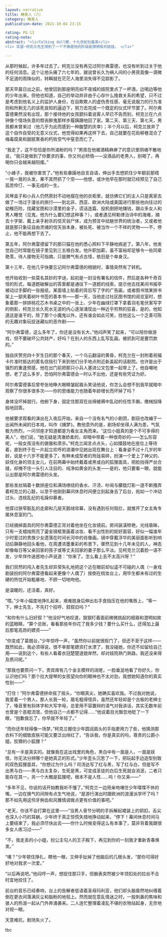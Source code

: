 ```yaml
---
layout: narrative
title: 睡美人（八）
category: 睡美人
publication-date: 2021-10-04 23:15

rating: PG-13
rating-note:
abstract: "<li>Talking doll梗，十九世紀社畜英</li>
<li> 亚瑟·柯克兰先生得到了一个不像是他的阶级能够拥有的娃娃。 </li>"

---
```


从那时候起，许多年过去了。柯克兰没有再见过阿尔弗雷德，也没有听到过关于他的任何消息。这个让他头痛了六七年的、据说曾长久为祸人间的小男孩竟像一滴微不足道的雨珠似的，转瞬就在茫茫人海里消失得不见踪影了。

那天早晨日出之前，他曾回到那座明亮如不夜城的妓院里点了一杯酒，边喝边等他的少年出来。但他也知道，自己的举动并非由于心存什么挽救关系的希望，只不过是考虑到他名义上的监护人身份，在自欺欺人的虚伪责任感、毫无说服力的行为准则和所剩无几的该死良知的逼迫下，努力去完成一个既定的仪式环节罢了。阿尔弗雷德果然没有出现，那个接待他的女孩颤抖着说客人早已不告而别，柯克兰在六点钟像个情场失意的颓丧醉鬼那样步履蹒跚地回了家。第二天、第三天、第七天，男孩都未曾来过（他几乎为此而感到一种酸楚的庆幸）；半个月以后，柯克兰放弃了这个自作自受的无意义仪式，他觉得如果再这样下去，自己就要在花街柳巷混合了梅毒腐臭和甜腻熏香的朽败空气中窒息而亡了。

“我走了，这不恰恰是你所渴盼的吗？”男孩在他被酒精麻痹了的意识里阴魂不散地说，“我只是做到了你要求的事，你又何必矫情——没酒品的老男人，别喝了，再喝你只会越来越阳痿。”

“小婊子，我被你害苦了。”他有些暴躁地自言自语，伸出手去想抓住少年额前那绺一晃一晃的头发，果不其然抓了个空——他想，或许他早在那时就已经预见了自己孤苦伶仃、一事无成的一生。

风琴盒子和小兵人仍然原封不动地摆在他的衣柜里，就仿佛它们的主人只是离家去做了一场过于漫长的旅行——到北非、西亚、欧洲大陆或美国进行那些他向往过的幼稚历险，找藏宝图和沙漠里的金子，谎话连篇、投机倒把地赚钱，跟众多女人和男人睡觉（见鬼，他为什么要幻想这种事？），或者遇见柯勒律治诗中的海难，摘去十字架、戴上亲手射杀的信天翁尸体，成为预言中祛魅世界的统治者，又或者他就是那只象征自由灵魂的信天翁本身，被处死、被当作一个不祥的灵物——不，停止，他不能再想下去了。

第五年，阿尔弗雷德留下的那只猫在他的悉心照料下平静地病逝了。第八年，他发觉自己时常能在镜子里见到三五根白发。他升职加薪，虽不富裕却足够令一些同辈艳羡，待人接物无可指摘，只是脾气有点古怪，依旧是个单身汉。

第十三年，在他几乎快要忘记阿尔弗雷德的相貌时，事情突然有了转机。

他开始收到一些莫名其妙的字谜，起初是一封没有署名的信件，然后是各种千奇百怪的形式，每道题破解出的答案都是通往下一道题的线索，提示他去找某间书报亭被动过手脚的一张报纸，某面墙上贴着的背后写了字的广告画，或者图书馆某排书架上一部夹着树叶书签的善本书——那一天，当他走过社区图书馆的阅览室时，想象着那一排排桃花芯木书桌之中的一张上、少年在幽绿灯罩下拿着羽毛笔伏案写字的侧影，柯克兰长久死水无波的内心逐渐涌现出一种近乎煎熬的狂喜，是的，他知道这是谁干的，除了那个小魔鬼以外，还有谁会如此可笑，找他这么一个乏善可陈的无趣对象玩捉迷藏似的恶作剧——

“阿尔弗雷德，这么多年了，你还是没有长大，”他闷声笑了起来，“可以陪你做游戏，但不要破坏公共财产，好吗？在别人的东西上乱写乱画，被抓到可是要罚款的。”

独自庆贺完四十岁生日的那个春天，一个乌云翻滚的黄昏，柯克兰在一封附着祝福卡片准时抵达的匿名信指引下来到他们分手地点附近新盖起的话剧院。也许是出于强烈的重逢预感，他在出门前把那只小兵人塞进公文包里一起带上了。他自嘲地想，老了这么多岁，恐怕阿尔弗雷德会一时认不出他，还是有些凭证为好。

阿尔弗雷德事后曾夸张地睁大眼睛皱起眉头笑话他说，你怎么会想不到我早就暗中观察了你很多很多次——你的思维能力也随着年龄增长而坏掉了吗？

身体没坏掉就行。他俯下身，固定住那双在丝绵被褥中乱动的任性手腕，缴械投降般地回答。

他被要求观看的演出在入夜后开始，来自一个没有名气的小剧团，剧目也改编于一出闻所未闻的日本戏，叫作《捕梦》。教他意外的是，剧场却坐得人满为患，气氛极为热烈，一问邻座才知道都是为看女主角而来。“这位小姐真的是个不可多得的美人”，他们说，“她无疑是清澈娇柔的，却暗中带着一种很奇妙的——怎么形容呢，一般女孩没有的倨傲和肃杀。”柯克兰闻言点点头，心如擂鼓地在座位上等待着，直到终于在一片起立欢呼的浪潮中见她出现在舞台上：看身姿不过十几岁的年龄，说是十六岁不能更多了，有种未成型者的玲珑易碎，扮演一个爱上了神父的、妖怪化身的领主女儿，在前两幕中始终戴着或黑或白的狐狸面具，把脸挡得严丝合缝，却掩不住一头引人注目的、纯净如黄金的头发——是的，他只要看一眼，就能认出那是阿尔弗雷德的头发。

那些发丝隔着十数排座位和满场缭绕的香水、汗渍、吵闹与朦胧灯影一道不断搔弄着柯克兰的心脏，以至于他刚到幕间休息时间便立刻起身去了后台，宛如一个冲动过头、违规乱纪的毛躁仰慕者。

他穿过狭窄脏乱的走廊和几层天鹅绒帘幕，没有遇到任何阻拦，就推开了女主角专属休息室的门。

已经摘掉面具的阿尔弗雷德正背对着他坐在化妆镜前。房间装潢秾艳，光线昏昧，只有一支蜡烛照亮了鎏金镜框里画着淡妆、看不出性别的姣好面容，好似一幅谁年少时爱过的贵族少女遗落在时间长河中的肖像画。镜中穿戴浮华的美丽面影听到响动后静静地回头看他，在周遭浓墨重彩的布景下，骤然见到十几年未见的人，神态却像每日等父亲回家的孩子或等丈夫回家的妻子那么平淡。见柯克兰沉着脸一语不发，少年佯作迷惑地小声说道：“你来了。怎么看上去不太高兴呀？”

我们贸然的闯入者先生却异常失礼地把这个近在眼前却似遥不可碰的人偶（一身戏剧装扮的阿尔弗雷德看起来更像个人偶了）按倒在梳妆台上，用毕生都未有过的生硬的热忱开始粗暴地、不顾一切地吻他。

是温暖的，还活着，真好。

“喂。”少年小幅度地挣扎起来，艰难脱身后伸出右手食指压在他的嘴唇上，“等一下，绅士先生，不先打个招呼、叙叙旧吗？”

“和你有什么旧好叙？”他没好气地叹道，狠狠盯着面前微微挑起的细眉和澄明如故的蓝眼睛，“算个总账，看看那些年你花了我多少钱？要什么买什么，还得加上最后那笔高昂的嫖资——”

“你变成了葛朗台，”少年惊呼一声，“虽然你以前就很抠门了，但还不至于这样——既然如此，我必须得说，很不幸那笔嫖资打水漂了，我没碰她，你还不如留给自己用——说到这个，有些人看着衣冠楚楚道貌岸然，却对妓院熟门熟路，我还没来得及质问呢。”

“那我也要质问一下，贵宾席有几个金主模样的阔佬，一脸垂涎地看了你好久，你认识他们吗？那个拉大提琴的女孩望向你的眼神也不太对劲，我想她知道你的真实性别——”

“打住！”阿尔弗雷德拼命摇了摇头，“你眼真尖，她确实喜欢我。不过我对她说，我爱着一个男人，那人长我一轮，眉毛粗得怪异，虽然还年轻却是个古板的老绅士了，嗓音里有斜体字和大写字母，总爱用不容置辩的语气对我讲话，其实无数年前也曾是个恶棍流氓，但他自己一点都不记得……”他说着目光飘忽地眨了一下眼，“抱歉我忘了，你早就不年轻了。”

“而你还年轻得像一场梦。”柯克兰握住少年圆润肩头的手指更用力了些，他猜测那衣料下的细致皮肤可能又要泛出绯红了，“告诉我，你是真实的吗，尊贵的公爵小姐，狡猾的小狐狸？”

“总有一半是真实的。就像我在这出戏里的角色，黑白中有一面是人，一面是妖怪，你无法分辨哪个是她真正的形式。”少年歪头沉思了一下，把玩起手边造型别致的双色狐狸面具，“你想过为什么吗？司汤达写了红与黑，写了红与白，但是写不出黑与白——黑与白太复杂，生死是黑，可变成圣徒的白后生死就会消泯，二者只能存在其一，另一个大概是狐狸吧，根本不是人性……呜！你又来——”

“多年不见，你说的话开始教我听不懂了。”柯克兰一边用亲吻堵住少年喋喋不休的嘴，一边在换气的间隙有点生气地说，“是游行演出时跟欧洲的浪漫派学坏了吗？那不如先用这伶牙俐齿和风雅情调做点更有价值的事吧。”

“老天，你该不会打算在这里——”当男人骨节分明的手拆解起裙装上的铜扣，舌尖也深入小巧的耳蜗，少年终于真正惊慌失措地挣动起来，“停下！幕间休息时间马上要结束了，我必须尽快出去——你什么时候变得这么有本事了，莫非背着我跟很多女人练习过——”

“不，我走丢的小小姐，扮公主勾人的王子殿下，再见到你的一刻我才重新青春焕发。”

“噢？”少年顿住挣扎，瞟他一眼，又伸手扯掉了他脑后的几根头发，“那你可得好好地对我求一次爱。”

“以后再说吧。”他闷哼一声，想捉住那只手，但腕表突然被少年领扣处的拉丝不合时宜地绞住了。

前台的音乐已经奏响，台上的告解者低语着圣母玛利亚，他们却头脑昏然地纠缠着倒在更衣间落满灰尘和脂粉的地毯上。然而就在意乱情迷之时，一股刺鼻的焦味和骇人的热浪一起从门外奔涌袭来。二人连忙整理着凌乱不堪的衣物站起身，无奈地对视一眼。

天意难抗，剧场失火了。

tbc
